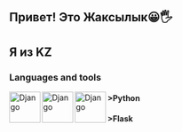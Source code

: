 ## Привет! Это Жаксылык😀🖐
## Я из KZ
### Languages and tools
<img align= "left" alt="Django" width= "56px" src="https://user-images.githubusercontent.com/29209596/205902848-5d6ff116-3dd7-408b-84f0-396081d84854.png" />
<img align= "left" alt="Django" width= "56px" src="https://user-images.githubusercontent.com/29209596/205902848-5d6ff116-3dd7-408b-84f0-396081d84854.png" />
<img align= "left" alt="Django" width= "56px" src="https://user-images.githubusercontent.com/29209596/205902848-5d6ff116-3dd7-408b-84f0-396081d84854.png" />



#### >Python

#### >Flask

